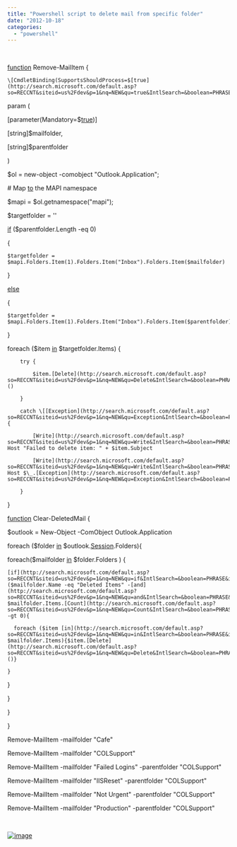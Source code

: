 ```yaml
---
title: "Powershell script to delete mail from specific folder"
date: "2012-10-18"
categories: 
  - "powershell"
---
```


 

[function](http://search.microsoft.com/default.asp?so=RECCNT&siteid=us%2Fdev&p=1&nq=NEW&qu=function&IntlSearch=&boolean=PHRASE&ig=01&i=09&i=99) Remove-MailItem {            

	\[CmdletBinding(SupportsShouldProcess=$[true](http://search.microsoft.com/default.asp?so=RECCNT&siteid=us%2Fdev&p=1&nq=NEW&qu=true&IntlSearch=&boolean=PHRASE&ig=01&i=09&i=99))\]            

param (            

 \[parameter(Mandatory=$[true](http://search.microsoft.com/default.asp?so=RECCNT&siteid=us%2Fdev&p=1&nq=NEW&qu=true&IntlSearch=&boolean=PHRASE&ig=01&i=09&i=99))\]            

 \[string\]$mailfolder,                    

 \[string\]$parentfolder                                 

)            

$ol = new-object -comobject "Outlook.Application";

\# Map [to](http://search.microsoft.com/default.asp?so=RECCNT&siteid=us%2Fdev&p=1&nq=NEW&qu=to&IntlSearch=&boolean=PHRASE&ig=01&i=09&i=99) the MAPI namespace

$mapi = $ol.getnamespace("mapi");

$targetfolder  = ''

[if](http://search.microsoft.com/default.asp?so=RECCNT&siteid=us%2Fdev&p=1&nq=NEW&qu=if&IntlSearch=&boolean=PHRASE&ig=01&i=09&i=99) ($parentfolder.Length -eq 0)

{

	$targetfolder = $mapi.Folders.Item(1).Folders.Item("Inbox").Folders.Item($mailfolder)

}

[else](http://search.microsoft.com/default.asp?so=RECCNT&siteid=us%2Fdev&p=1&nq=NEW&qu=else&IntlSearch=&boolean=PHRASE&ig=01&i=09&i=99)

{

	$targetfolder = $mapi.Folders.Item(1).Folders.Item("Inbox").Folders.Item($parentfolder).Folders.Item($mailfolder)

}

foreach ($item [in](http://search.microsoft.com/default.asp?so=RECCNT&siteid=us%2Fdev&p=1&nq=NEW&qu=in&IntlSearch=&boolean=PHRASE&ig=01&i=09&i=99) $targetfolder.Items)  {     

		try {

			$item.[Delete](http://search.microsoft.com/default.asp?so=RECCNT&siteid=us%2Fdev&p=1&nq=NEW&qu=Delete&IntlSearch=&boolean=PHRASE&ig=01&i=09&i=99)()       

		}

		catch \[[Exception](http://search.microsoft.com/default.asp?so=RECCNT&siteid=us%2Fdev&p=1&nq=NEW&qu=Exception&IntlSearch=&boolean=PHRASE&ig=01&i=09&i=99)\]{

			[Write](http://search.microsoft.com/default.asp?so=RECCNT&siteid=us%2Fdev&p=1&nq=NEW&qu=Write&IntlSearch=&boolean=PHRASE&ig=01&i=09&i=99)\-Host "Failed to delete item: " + $item.Subject

			[Write](http://search.microsoft.com/default.asp?so=RECCNT&siteid=us%2Fdev&p=1&nq=NEW&qu=Write&IntlSearch=&boolean=PHRASE&ig=01&i=09&i=99)\-Host $\_.[Exception](http://search.microsoft.com/default.asp?so=RECCNT&siteid=us%2Fdev&p=1&nq=NEW&qu=Exception&IntlSearch=&boolean=PHRASE&ig=01&i=09&i=99).ToString()

		}

}

[function](http://search.microsoft.com/default.asp?so=RECCNT&siteid=us%2Fdev&p=1&nq=NEW&qu=function&IntlSearch=&boolean=PHRASE&ig=01&i=09&i=99) Clear-DeletedMail {            

$outlook = New-Object -ComObject Outlook.Application            

foreach ($folder [in](http://search.microsoft.com/default.asp?so=RECCNT&siteid=us%2Fdev&p=1&nq=NEW&qu=in&IntlSearch=&boolean=PHRASE&ig=01&i=09&i=99) $outlook.[Session](http://search.microsoft.com/default.asp?so=RECCNT&siteid=us%2Fdev&p=1&nq=NEW&qu=Session&IntlSearch=&boolean=PHRASE&ig=01&i=09&i=99).Folders){            

  foreach($mailfolder [in](http://search.microsoft.com/default.asp?so=RECCNT&siteid=us%2Fdev&p=1&nq=NEW&qu=in&IntlSearch=&boolean=PHRASE&ig=01&i=09&i=99) $folder.Folders ) {            

    [if](http://search.microsoft.com/default.asp?so=RECCNT&siteid=us%2Fdev&p=1&nq=NEW&qu=if&IntlSearch=&boolean=PHRASE&ig=01&i=09&i=99) ($mailfolder.Name -eq "Deleted Items" -[and](http://search.microsoft.com/default.asp?so=RECCNT&siteid=us%2Fdev&p=1&nq=NEW&qu=and&IntlSearch=&boolean=PHRASE&ig=01&i=09&i=99) $mailfolder.Items.[Count](http://search.microsoft.com/default.asp?so=RECCNT&siteid=us%2Fdev&p=1&nq=NEW&qu=Count&IntlSearch=&boolean=PHRASE&ig=01&i=09&i=99) -gt 0){            

      foreach ($item [in](http://search.microsoft.com/default.asp?so=RECCNT&siteid=us%2Fdev&p=1&nq=NEW&qu=in&IntlSearch=&boolean=PHRASE&ig=01&i=09&i=99) $mailfolder.Items){$item.[Delete](http://search.microsoft.com/default.asp?so=RECCNT&siteid=us%2Fdev&p=1&nq=NEW&qu=Delete&IntlSearch=&boolean=PHRASE&ig=01&i=09&i=99)()}            

    }               

  }             

}            

}

}

Remove-MailItem -mailfolder "Cafe"

Remove-MailItem -mailfolder "COLSupport"

Remove-MailItem -mailfolder "Failed Logins" -parentfolder "COLSupport"

Remove-MailItem -mailfolder "IISReset" -parentfolder "COLSupport"

Remove-MailItem -mailfolder "Not Urgent" -parentfolder "COLSupport"

Remove-MailItem -mailfolder "Production" -parentfolder "COLSupport"

 

[![image](images/image.axd?picture=image_thumb_41.png "image")](/blog/image.axd?picture=image_41.png)
